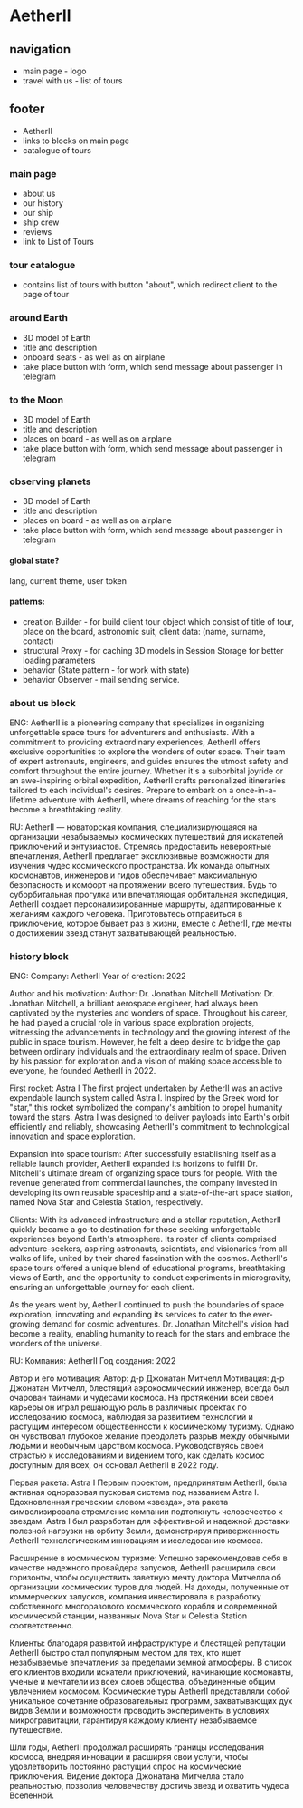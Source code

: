 # AetherII

## navigation
* main page - logo
* travel with us - list of tours

## footer
* AetherII
* links to blocks on main page
* catalogue of tours

### main page
* about us
* our history
* our ship
* ship crew
* reviews
* link to List of Tours

### tour catalogue
* contains list of tours with button "about", which redirect client to the page of tour

### around Earth
* 3D model of Earth
* title and description
* onboard seats - as well as on airplane
* take place button with form, which send message about passenger in telegram

### to the Moon
* 3D model of Earth
* title and description
* places on board - as well as on airplane
* take place button with form, which send message about passenger in telegram

### observing planets
* 3D model of Earth
* title and description
* places on board - as well as on airplane
* take place button with form, which send message about passenger in telegram

#### global state?
lang, current theme, user token 

#### patterns:
* creation Builder - for build client tour object which consist of title of tour,
place on the board, astronomic suit, client data: (name, surname, contact)
* structural Proxy - for caching 3D models in Session Storage for better loading parameters
* behavior (State pattern - for work with state)
* behavior Observer - mail sending service.

### about us block
ENG:
AetherII is a pioneering company that specializes in organizing unforgettable space tours for adventurers and enthusiasts. With a commitment to providing extraordinary experiences, AetherII offers exclusive opportunities to explore the wonders of outer space. Their team of expert astronauts, engineers, and guides ensures the utmost safety and comfort throughout the entire journey. Whether it's a suborbital joyride or an awe-inspiring orbital expedition, AetherII crafts personalized itineraries tailored to each individual's desires. Prepare to embark on a once-in-a-lifetime adventure with AetherII, where dreams of reaching for the stars become a breathtaking reality.

RU:
AetherII — новаторская компания, специализирующаяся на организации незабываемых космических путешествий для искателей приключений и энтузиастов. Стремясь предоставить невероятные впечатления, AetherII предлагает эксклюзивные возможности для изучения чудес космического пространства. Их команда опытных космонавтов, инженеров и гидов обеспечивает максимальную безопасность и комфорт на протяжении всего путешествия. Будь то суборбитальная прогулка или впечатляющая орбитальная экспедиция, AetherII создает персонализированные маршруты, адаптированные к желаниям каждого человека. Приготовьтесь отправиться в приключение, которое бывает раз в жизни, вместе с AetherII, где мечты о достижении звезд станут захватывающей реальностью.

### history block
ENG:
Company: AetherII
Year of creation: 2022

Author and his motivation:
Author: Dr. Jonathan Mitchell
Motivation: Dr. Jonathan Mitchell, a brilliant aerospace engineer, had always been captivated by the mysteries and wonders of space. Throughout his career, he had played a crucial role in various space exploration projects, witnessing the advancements in technology and the growing interest of the public in space tourism. However, he felt a deep desire to bridge the gap between ordinary individuals and the extraordinary realm of space. Driven by his passion for exploration and a vision of making space accessible to everyone, he founded AetherII in 2022.

First rocket: Astra I
The first project undertaken by AetherII was an active expendable launch system called Astra I. Inspired by the Greek word for "star," this rocket symbolized the company's ambition to propel humanity toward the stars. Astra I was designed to deliver payloads into Earth's orbit efficiently and reliably, showcasing AetherII's commitment to technological innovation and space exploration.

Expansion into space tourism:
After successfully establishing itself as a reliable launch provider, AetherII expanded its horizons to fulfill Dr. Mitchell's ultimate dream of organizing space tours for people. With the revenue generated from commercial launches, the company invested in developing its own reusable spaceship and a state-of-the-art space station, named Nova Star and Celestia Station, respectively.

Clients:
With its advanced infrastructure and a stellar reputation, AetherII quickly became a go-to destination for those seeking unforgettable experiences beyond Earth's atmosphere. Its roster of clients comprised adventure-seekers, aspiring astronauts, scientists, and visionaries from all walks of life, united by their shared fascination with the cosmos. AetherII's space tours offered a unique blend of educational programs, breathtaking views of Earth, and the opportunity to conduct experiments in microgravity, ensuring an unforgettable journey for each client.

As the years went by, AetherII continued to push the boundaries of space exploration, innovating and expanding its services to cater to the ever-growing demand for cosmic adventures. Dr. Jonathan Mitchell's vision had become a reality, enabling humanity to reach for the stars and embrace the wonders of the universe.


RU:
Компания: AetherII Год создания: 2022

Автор и его мотивация: Автор: д-р Джонатан Митчелл Мотивация: д-р Джонатан Митчелл, блестящий аэрокосмический инженер, всегда был очарован тайнами и чудесами космоса. На протяжении всей своей карьеры он играл решающую роль в различных проектах по исследованию космоса, наблюдая за развитием технологий и растущим интересом общественности к космическому туризму. Однако он чувствовал глубокое желание преодолеть разрыв между обычными людьми и необычным царством космоса. Руководствуясь своей страстью к исследованиям и видением того, как сделать космос доступным для всех, он основал AetherII в 2022 году.

Первая ракета: Astra I Первым проектом, предпринятым AetherII, была активная одноразовая пусковая система под названием Astra I. Вдохновленная греческим словом «звезда», эта ракета символизировала стремление компании подтолкнуть человечество к звездам. Astra I был разработан для эффективной и надежной доставки полезной нагрузки на орбиту Земли, демонстрируя приверженность AetherII технологическим инновациям и исследованию космоса.

Расширение в космическом туризме: Успешно зарекомендовав себя в качестве надежного провайдера запусков, AetherII расширила свои горизонты, чтобы осуществить заветную мечту доктора Митчелла об организации космических туров для людей. На доходы, полученные от коммерческих запусков, компания инвестировала в разработку собственного многоразового космического корабля и современной космической станции, названных Nova Star и Celestia Station соответственно.

Клиенты: благодаря развитой инфраструктуре и блестящей репутации AetherII быстро стал популярным местом для тех, кто ищет незабываемые впечатления за пределами земной атмосферы. В список его клиентов входили искатели приключений, начинающие космонавты, ученые и мечтатели из всех слоев общества, объединенные общим увлечением космосом. Космические туры AetherII представляли собой уникальное сочетание образовательных программ, захватывающих дух видов Земли и возможности проводить эксперименты в условиях микрогравитации, гарантируя каждому клиенту незабываемое путешествие.

Шли годы, AetherII продолжал расширять границы исследования космоса, внедряя инновации и расширяя свои услуги, чтобы удовлетворить постоянно растущий спрос на космические приключения. Видение доктора Джонатана Митчелла стало реальностью, позволив человечеству достичь звезд и охватить чудеса Вселенной.
